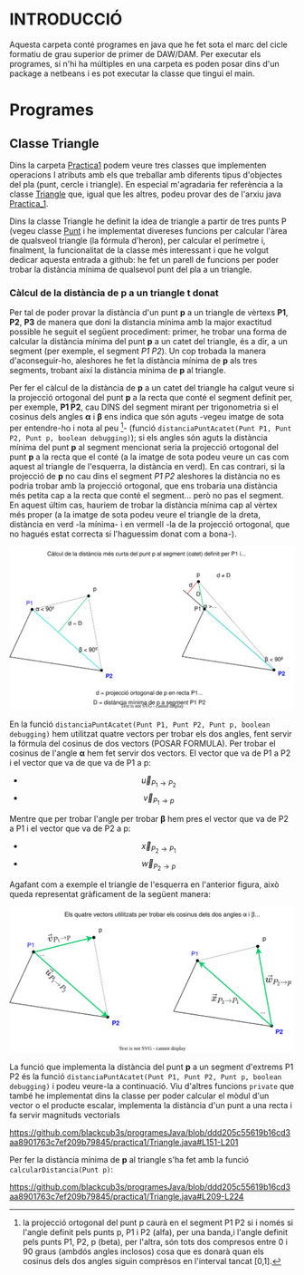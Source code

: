 # INTRODUCCIÓ

Aquesta carpeta conté programes en java que he fet sota el marc del cicle formatiu de grau superior de primer de DAW/DAM. Per executar els programes, si n'hi ha múltiples en una carpeta es poden posar dins d'un package a netbeans i es pot executar la classe que tingui el main.

# Programes

## Classe Triangle

Dins la carpeta [Practica1](./practica1/) podem veure tres classes que implementen operacions I atributs amb els que treballar amb diferents tipus d'objectes del pla (punt, cercle i triangle). En especial m'agradaria fer referència a la classe [Triangle](./practica1/Triangle.java) que, igual que les altres, podeu provar des de l'arxiu java [Practica_1](./practica1/Practica_1.java).

Dins la classe Triangle he definit la idea de triangle a partir de tres punts P (vegeu classe [Punt](./practica1/Punt.java) i he implementat divereses funcions per calcular l'àrea de qualsveol triangle (la fórmula d'heron), per calcular el perímetre i, finalment, la funcionalitat de la classe més interessant i que he volgut dedicar aquesta entrada a github: he fet un parell de funcions per poder trobar la distància mínima de qualsevol punt del pla a un triangle.

### Càlcul de la distància de p a un triangle t donat

Per tal de poder provar la distància d'un punt **p** a un triangle de vèrtexs **P1**, **P2**, **P3** de manera que doni la distancia mínima amb la major exactitud possible he seguit el següent procediment: primer, he trobar una forma de calcular la distància mínima del punt **p** a un catet del triangle, és a dir, a un segment (per exemple, el segment *P1 P2*). Un cop trobada la manera d'aconseguir-ho, aleshores he fet la distància mínima de **p** als tres segments, trobant així la distància mínima de **p** al triangle.

Per fer el càlcul de la distància de **p** a un catet del triangle ha calgut veure si la projecció ortogonal del punt **p** a la recta que conté el segment definit per, per exemple, **P1 P2**, cau DINS del segment mirant per trigonometria si el cosinus dels angles **α** i **β** ens indica que són aguts -vegeu imatge de sota per entendre-ho i nota al peu [^1]- (funció `distanciaPuntAcatet(Punt P1, Punt P2, Punt p, boolean debugging)`); si els angles són aguts la distància mínima del punt **p** al segment mencionat seria la projecció ortogonal del punt **p** a la recta que el conté (a la imatge de sota podeu veure un cas com aquest al triangle de l'esquerra, la distància en verd). En cas contrari, si la projecció de **p** no cau dins el segment *P1 P2* aleshores la distància no es podria trobar amb la projecció ortogonal, que ens trobaria una distància més petita cap a la recta que conté el segment... però no pas el segment. En aquest últim cas, hauriem de trobar la distància mínima cap al vèrtex més proper (a la imatge de sota podeu veure el triangle de la dreta, distància en verd -la mínima- i en vermell -la de la projecció ortogonal, que no hagués estat correcta si l'haguessim donat com a bona-).


<p align="center">
  <img src="./practica1/auxiliars/diagramaDistanciaMinimaTriangle.svg" alt="imatge triangle no carrega">
</p>

En la funció `distanciaPuntAcatet(Punt P1, Punt P2, Punt p, boolean debugging)` hem utilitzat quatre vectors per trobar els dos angles, fent servir la fórmula del cosinus de dos vectors (POSAR FORMULA). Per trobar el cosinus de l'angle **α** hem fet servir dos vectors. El vector que va de P1 a P2 i el vector que va de  que va de P1 a p: 

-  $$\vec{u}_{P_1 \to P_2}$$
-  $$\vec{v}_{P_1 \to p}$$

 Mentre que per trobar l'angle per trobar **β** hem pres el vector que va de P2 a P1 i el vector que va de P2 a p:
 
 - $$\vec{x}_{P_2 \to P_1}$$
 - $$\vec{w}_{P_2 \to p}$$
 
 Agafant com a exemple el triangle de l'esquerra en l'anterior figura, això queda representat gràficament de la següent manera:

<p align="center">
    <img src="./practica1/auxiliars/diagramaDistanciaMinimaTriangleVECTORS.svg" alt = "imatge de vectors no carrega"> 
</p>

La funció que implementa la distància del punt **p** a un segment d'extrems P1 P2 és la funció `distanciaPuntAcatet(Punt P1, Punt P2, Punt p, boolean debugging)` i podeu veure-la a continuació. Viu d'altres funcions `private` que també he implementat dins la classe per poder calcular el mòdul d'un vector o el producte escalar, implementa la distància d'un punt a una recta i fa servir magnituds vectorials 

https://github.com/blackcub3s/programesJava/blob/ddd205c55619b16cd3aa8901763c7ef209b79845/practica1/Triangle.java#L151-L201

Per fer la distància mínima de **p** al triangle s'ha fet amb la funció `calcularDistancia(Punt p)`:

https://github.com/blackcub3s/programesJava/blob/ddd205c55619b16cd3aa8901763c7ef209b79845/practica1/Triangle.java#L209-L224

[^1]: la projecció ortogonal del punt p caurà en el segment P1 P2 si i només si l'angle definit pels punts p, P1 i P2 (alfa), per una banda,i l'angle definit pels punts P1, P2, p (beta), per l'altra, són
tots dos compresos entre 0 i 90 graus (ambdós angles inclosos) cosa que es donarà quan els cosinus dels dos angles
siguin comprèsos en l'interval tancat [0,1].